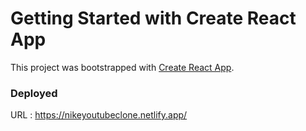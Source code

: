 # Getting Started with Create React App

This project was bootstrapped with [Create React App](https://github.com/facebook/create-react-app).

### Deployed
URL : https://nikeyoutubeclone.netlify.app/
